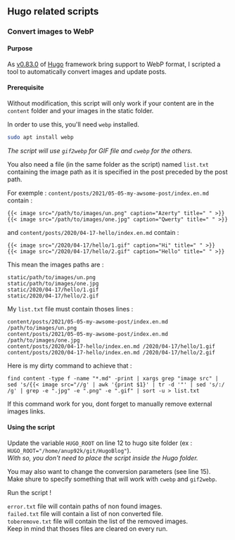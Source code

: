 ## Hugo related scripts
### Convert images to WebP
#### Purpose

As [v0.83.0](https://github.com/gohugoio/hugo/releases/tag/v0.83.0) 
of [Hugo](https://gohugo.io/) framework bring support to WebP format, 
I scripted a tool to automatically convert images and update posts.


#### Prerequisite

Without modification, this script will only work if your content 
are in the `content` folder and your images in the static folder.

In order to use this, you'll need `webp` installed.
```bash
sudo apt install webp
```
*The script will use `gif2webp` for GIF file and 
`cwebp` for the others.*


You also need a file (in the same folder as the script) named `list.txt` 
containing the image path as it is specified in the post preceded by the 
post path.

For exemple :
`content/posts/2021/05-05-my-awsome-post/index.en.md` contain :
```
{{< image src="/path/to/images/un.png" caption="Azerty" title=" " >}}
{{< image src="/path/to/images/one.jpg" caption="Qwerty" title=" " >}}
```

and
`content/posts/2020/04-17-hello/index.en.md` contain :
```
{{< image src="/2020/04-17/hello/1.gif" caption="Hi" title=" " >}}
{{< image src="/2020/04-17/hello/2.gif" caption="Hello" title=" " >}}
```

This mean the images paths are :
```
static/path/to/images/un.png
static/path/to/images/one.jpg
static/2020/04-17/hello/1.gif
static/2020/04-17/hello/2.gif
```

My `list.txt` file must contain thoses lines :
```
content/posts/2021/05-05-my-awsome-post/index.en.md /path/to/images/un.png
content/posts/2021/05-05-my-awsome-post/index.en.md /path/to/images/one.jpg
content/posts/2020/04-17-hello/index.en.md /2020/04-17/hello/1.gif
content/posts/2020/04-17-hello/index.en.md /2020/04-17/hello/2.gif
```

Here is my dirty command to achieve that :
```
find content -type f -name "*.md" -print | xargs grep "image src" | sed 's/{{< image src="//g' | awk '{print $1}' | tr -d '"' | sed 's/:/ /g' | grep -e ".jpg" -e ".png" -e ".gif" | sort -u > list.txt
```
If this command work for you, dont forget to manually remove external images links.


#### Using the script

Update the variable `HUGO_ROOT` on line 12 to hugo site folder 
(ex : `HUGO_ROOT="/home/anup92k/git/HugoBlog"`).  
*With so, you don't need to place the script inside the Hugo folder.*

You may also want to change the conversion parameters (see line 15).  
Make shure to specify something that will work with `cwebp` and `gif2webp`.


Run the script !

`error.txt` file will contain paths of non found images.  
`failed.txt` file will contain a list of non converted file.  
`toberemove.txt` file will contain the list of the removed images.  
Keep in mind that thoses files are cleared on every run.
